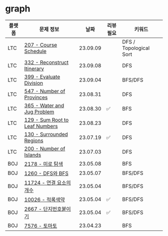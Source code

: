 # graph
| 플랫폼  | 문제 정보 | 날짜       | 리뷰 필요 | 키워드                    |
|------|-----|----------|-------|------------------------|
| LTC | [207 - Course Schedule](https://leetcode.com/problems/course-schedule/) | 23.09.09 | | DFS / Topological Sort |
| LTC | [332 - Reconstruct Itinerary](https://leetcode.com/problems/reconstruct-itinerary/) | 23.09.08 | | DFS                    |
| LTC | [399 - Evaluate Division](https://leetcode.com/problems/evaluate-division/) | 23.09.04 | | BFS/DFS                |
| LTC | [547 - Number of Provinces](https://leetcode.com/problems/number-of-provinces/) | 23.08.31 | | DFS                    |
| LTC | [365 - Water and Jug Problem](https://leetcode.com/problems/water-and-jug-problem/) | 23.08.30 | ✅     | BFS                    |
| LTC | [129 - Sum Root to Leaf Numbers](https://leetcode.com/problems/sum-root-to-leaf-numbers/) | 23.08.23 |       | DFS                    |
| LTC | [130 - Surrounded Regions](https://leetcode.com/problems/surrounded-regions/) | 23.07.19 | ✅     | DFS                    |
| LTC | [200 - Number of Islands](https://leetcode.com/problems/number-of-islands/) | 23.07.03 |       | DFS                    |
| BOJ | [2178 - 미로 탐색](https://www.acmicpc.net/problem/2178) | 23.05.08 |       | BFS                    |
| BOJ | [1260 - DFS와 BFS](https://www.acmicpc.net/problem/1260) | 23.05.07 |       | BFS/DFS                | 
| BOJ  | [11724 - 연결 요소의 개수](https://www.acmicpc.net/problem/11724) | 23.05.04 |       | BFS/DFS                |
| BOJ  | [10026 - 적록색약](https://www.acmicpc.net/problem/10026) | 23.05.04 | ✅     | BFS/DFS                |
| BOJ  | [2667 - 단지번호붙이기](https://www.acmicpc.net/problem/2667) | 23.05.04 | ✅     | BFS/DFS                |
| BOJ  | [7576 - 토마토](https://www.acmicpc.net/problem/7576) | 23.04.23 |       | BFS                    |

